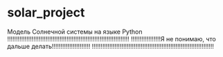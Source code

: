 # solar_project
Модель Солнечной системы на языке Python
!!!!!!!!!!!!!!!!!!!!!!!!!!!!!!!!!!!!!!!!!!!!!!!!!!!!!!!!!!!!!!!!!!!!!!
!!!!!!!!!!!!!!!!!Я не понимаю, что дальше делать!!!!!!!!!!!!!!!!!!!!!!
!!!!!!!!!!!!!!!!!!!!!!!!!!!!!!!!!!!!!!!!!!!!!!!!!!!!!!!!!!!!!!!!!!!!!!
